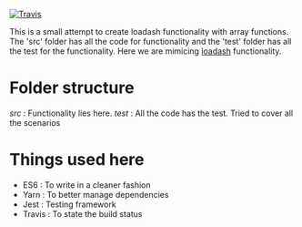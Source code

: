 [![Travis](https://img.shields.io/travis/jagatjeevan/loadash-challenges.svg)](https://travis-ci.org/jagatjeevan/loadash-challenges.svg?branch=master)


This is a small attempt to create loadash functionality with array functions. The 'src' folder has all the code for functionality and the 'test' folder has all the test for the functionality. Here we are mimicing [loadash](https://lodash.com/) functionality.

# Folder structure
*src* : Functionality lies here.
*test* : All the code has the test. Tried to cover all the scenarios

# Things used here
- ES6 : To write in a cleaner fashion
- Yarn : To better manage dependencies
- Jest : Testing framework
- Travis : To state the build status
